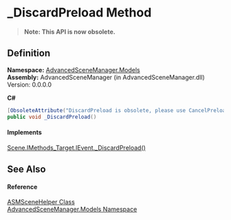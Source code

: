 # _DiscardPreload Method
<blockquote><strong>Note: This API is now obsolete.</strong></blockquote>




## Definition
**Namespace:** <a href="N_AdvancedSceneManager_Models.md">AdvancedSceneManager.Models</a>  
**Assembly:** AdvancedSceneManager (in AdvancedSceneManager.dll) Version: 0.0.0.0

**C#**
``` C#
[ObsoleteAttribute("DiscardPreload is obsolete, please use CancelPreload instead.")]
public void _DiscardPreload()
```



#### Implements
<a href="M_AdvancedSceneManager_Models_Scene_IMethods_Target_IEvent__DiscardPreload.md">Scene.IMethods_Target.IEvent._DiscardPreload()</a>  


## See Also


#### Reference
<a href="T_AdvancedSceneManager_Models_ASMSceneHelper.md">ASMSceneHelper Class</a>  
<a href="N_AdvancedSceneManager_Models.md">AdvancedSceneManager.Models Namespace</a>  
